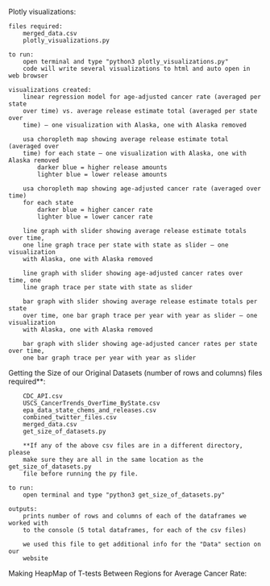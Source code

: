 Plotly visualizations:

    files required:
        merged_data.csv
        plotly_visualizations.py

    to run:
        open terminal and type "python3 plotly_visualizations.py"
        code will write several visualizations to html and auto open in web browser

    visualizations created:
        linear regression model for age-adjusted cancer rate (averaged per state
        over time) vs. average release estimate total (averaged per state over
        time) – one visualization with Alaska, one with Alaska removed

        usa choropleth map showing average release estimate total (averaged over
        time) for each state – one visualization with Alaska, one with Alaska removed
            darker blue = higher release amounts
            lighter blue = lower release amounts

        usa choropleth map showing age-adjusted cancer rate (averaged over time)
        for each state
            darker blue = higher cancer rate
            lighter blue = lower cancer rate

        line graph with slider showing average release estimate totals over time,
        one line graph trace per state with state as slider – one visualization
        with Alaska, one with Alaska removed

        line graph with slider showing age-adjusted cancer rates over time, one
        line graph trace per state with state as slider

        bar graph with slider showing average release estimate totals per state
        over time, one bar graph trace per year with year as slider – one visualization
        with Alaska, one with Alaska removed

        bar graph with slider showing age-adjusted cancer rates per state over time,
        one bar graph trace per year with year as slider
        
Getting the Size of our Original Datasets (number of rows and columns) files required**:
    
        CDC_API.csv
        USCS_CancerTrends_OverTime_ByState.csv
        epa_data_state_chems_and_releases.csv
        combined_twitter_files.csv
        merged_data.csv
        get_size_of_datasets.py
        
        **If any of the above csv files are in a different directory, please
        make sure they are all in the same location as the get_size_of_datasets.py
        file before running the py file.
        
    to run:
        open terminal and type "python3 get_size_of_datasets.py"
        
    outputs:
        prints number of rows and columns of each of the dataframes we worked with
        to the console (5 total dataframes, for each of the csv files)
        
        we used this file to get additional info for the "Data" section on our
        website
      
Making HeapMap of T-tests Between Regions for Average Cancer Rate:

    
